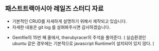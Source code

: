 패스트트랙아시아 레일즈 스터디 자료
---

* 기본적인 CRUD를 자세하게 설명하기 위해서 제작되고 있습니다.
* 자세한 내용은 git log 를 살펴봐주시면 감사하겠습니다.

- Gemfile의 15번 째 줄에서, therubyracer의 주석을 풀어준다.
( 실습환경인 ubuntu 같은 경우에는 기본적으로 javascript Runtime이 설치되어 있지 않다. )
